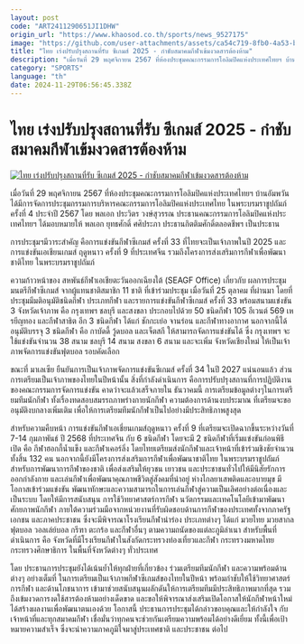 ```yaml
---
layout: post
code: "ART2411290651JI1DHW"
origin_url: "https://www.khaosod.co.th/sports/news_9527175"
image: "https://github.com/user-attachments/assets/ca54c719-8fb0-4a53-ba94-37b3f9765083"
title: "ไทย เร่งปรับปรุงสถานที่รับ ซีเกมส์ 2025 - กำชับสมาคมกีฬาเข้มงวดสารต้องห้าม"
description: "เมื่อวันที่ 29 พฤศจิกายน 2567 ที่ห้องประชุมคณะกรรมการโอลิมปิคแห่งประเทศไทยฯ บ้านอัมพวัน ได้มีการจัดการประชุมกรรมการบริหารคณะกรรมการโอลิมปิคแห่งประเทศ"
category: "SPORTS"
language: "th"
date: 2024-11-29T06:56:45.338Z
---
```


# ไทย เร่งปรับปรุงสถานที่รับ ซีเกมส์ 2025 - กำชับสมาคมกีฬาเข้มงวดสารต้องห้าม

[![ไทย เร่งปรับปรุงสถานที่รับ ซีเกมส์ 2025 - กำชับสมาคมกีฬาเข้มงวดสารต้องห้าม](https://www.khaosod.co.th/wpapp/uploads/2024/11/l1-20240208163140-4317.jpg "ไทย เร่งปรับปรุงสถานที่รับ ซีเกมส์ 2025 - กำชับสมาคมกีฬาเข้มงวดสารต้องห้าม")](https://www.khaosod.co.th/wpapp/uploads/2024/11/l1-20240208163140-4317.jpg)

เมื่อวันที่ 29 พฤศจิกายน 2567 ที่ห้องประชุมคณะกรรมการโอลิมปิคแห่งประเทศไทยฯ บ้านอัมพวัน ได้มีการจัดการประชุมกรรมการบริหารคณะกรรมการโอลิมปิคแห่งประเทศไทย ในพระบรมราชูปถัมภ์ ครั้งที่ 4 ประจำปี 2567 โดย พลเอก ประวิตร วงษ์สุวรรณ ประธานคณะกรรมการโอลิมปิคแห่งประเทศไทยฯ ได้มอบหมายให้ พลเอก ยุทธศักดิ์ ศศิประภา ประธานกิตติมศักดิ์ตลอดชีพฯ เป็นประธาน

การประชุมฯมีวาระสำคัญ คือการแข่งขันกีฬาซีเกมส์ ครั้งที่ 33 ที่ไทยจะเป็นเจ้าภาพในปี 2025 และการแข่งขันเอเชียนเกมส์ ฤดูหนาว ครั้งที่ 9 ที่ประเทศจีน รวมถึงโครงการส่งเสริมการกีฬาเพื่อพัฒนาชาติไทย ในพระบรมราชูปถัมภ์

ความก้าวหน้าของ สหพันธ์กีฬาเอเชียตะวันออกเฉียงใต้ (SEAGF Office) เกี่ยวกับ ผลการประชุมมนตรีกีฬาซีเกมส์ จากผู้แทนชาติสมาชิก 11 ชาติ ที่เข้าร่วมประชุม เมื่อวันที่ 25 ตุลาคม ที่ผ่านมา โดยที่ประชุมมีมติอนุมัติชนิดกีฬา ประเภทกีฬา และรายการแข่งขันกีฬาซีเกมส์ ครั้งที่ 33 พร้อมสนามแข่งขัน 3 จังหวัดเจ้าภาพ คือ กรุงเทพฯ ชลบุรี และสงขลา ประกอบไปด้วย 50 ชนิดกีฬา 105 อีเวนต์ 569 เหรยีญทอง และกีฬาสาธิต อีก 3 ชนิดกีฬา ได้แก่ ชักกะเย่อ จานร่อน และกีฬาทางอากาศ นอกจากนี้ได้อนุมัติบรรจุ 3 ชนิดกีฬา คือ กาบัดดี้ วู้ดบอล และเจ็ตสกี ให้สามารถจัดการแข่งขันได้ ซึ่ง กรุงเทพฯ จะใช้แข่งขันจำนวน 38 สนาม ชลบุรี 14 สนาม สงขลา 6 สนาม และจะเพิ่ม จังหวัดเชียงใหม่ ให้เป็นเจ้าภาพจัดการแข่งขันฟุตบอล รอบคัดเลือก

ขณะที่ มาเลเซีย ยืนยันการเป็นเจ้าภาพจัดการแข่งขันซีเกมส์ ครั้งที่ 34 ในปี 2027 แน่นอนแล้ว ส่วนการเตรียมเป็นเจ้าภาพของไทยในปีหน้านั้น สิ่งที่กำลังดำเนินการ คือการปรับปรุงสถานที่การปฏิบัติงานของคณะกรรมการจัดการแข่งขัน คาดว่าจะแล้วเสร็จภายใน ธันวาคมนี้ การเตรียมข้อมูลต่างๆในการเตรียมทีมนักกีฬา ทั้งเรื่องทดสอบสมรรถภาพร่างกายนักกีฬา ความต้องการด้านงบประมาณ ที่เตรียมจะขออนุมัติงบกลางเพิ่มเติม เพื่อให้การเตรียมทีมนักกีฬาเป็นไปอย่างมีประสิทธิภาพสูงสุด

สำหรับความคืบหน้า การแข่งขันกีฬาเอเชี่ยนเกมส์ฤดูหนาว ครั้งที่ 9 ที่เตรียมจะเปิดฉากขึ้นระหว่างวันที่ 7-14 กุมภาพันธ์ ปี 2568 ที่ประเทศจีน กับ 6 ชนิดกีฬา โดยจะมี 2 ชนิดกีฬาที่เริ่มแข่งขันก่อนพิธีเปิด คือ กีฬาฮอกกี้น้ำแข็ง และกีฬาเคอร์ลิ่ง โดยไทยเตรียมส่งนักกีฬาและเจ้าหน้าที่เข้าร่วมชิงชัยจำนวนทั้งสิ้น 132 คน นอกจากนี้ยังมีโครงการส่งเสริมการกีฬาเพื่อพัฒนาชาติไทย ในพระบรมราชูปถัมภ์ สำหรับการพัฒนาการกีฬาของชาติ เพื่อส่งเสริมให้ยุวชน เยาวชน และประชาชนทั่วไปให้มีนิสัยรักการออกกำลังกาย และเล่นกีฬาเพื่อพัฒนาคุณภาพชีวิตสู่สังคมที่น่าอยู่ ห่างไกลยาเสพติดและอบายมุข มีโอกาสเข้าร่วมแข่งขัน พัฒนาทักษะและความสามารถในการเล่นกีฬาสู่ความเป็นเลิศอย่างต่อเนื่องและเป็นระบบ โดยให้มีการสนับสนุน การใช้วิทยาศาสตร์การกีฬา นวัตกรรมและเทคโนโลยีเข้ามาพัฒนาศักยภาพนักกีฬา ภายใต้ความร่วมมือจากหน่วยงานที่รับผิดชอบด้านการกีฬาของประเทศทั้งจากภาครัฐ เอกชน และภาคประชาชน ซึ่งจะมีพิจารณาโรงเรียนกีฬานำร่อง ประเภทต่างๆ ได้แก่ มวยไทย มวยสากล ฟุตบอล วอลเล่ย์บอล กรีฑา ตะกร้อ และกีฬาอื่นๆ ตามความถนัดของแต่ละภูมิลำเนา สำหรับพื้นที่ดำเนินการ คือ จังหวัดที่มีโรงเรียนกีฬาในสังกัดกระทรวงท่องเที่ยวและกีฬา กระทรวงมหาดไทย กระทรวงศึกษาธิการ ในพื้นที่จังหวัดต่างๆ ทั่วประเทศ

โดย ประธานการประชุมยังได้เน้นย้ำให้ทุกฝ่ายที่เกี่ยวข้อง ร่วมเตรียมทีมนักกีฬา และความพร้อมด้านต่างๆ อย่างเต็มที่ ในการเตรียมเป็นเจ้าภาพกีฬาซีเกมส์ของไทยในปีหน้า พร้อมกำชับให้ใช้วิทยาศาสตร์การกีฬา และด้านโภชนาการ เข้ามาช่วยสนับสนุนผลักดันให้การเตรียมทีมมีประสิทธิภาพมากที่สุด รวมถึงเข้มงวดการงดใช้สารต้องห้ามอย่างเด็ดขาด และขอให้พิจารณาส่งเสริมเปิดโอกาสให้นักกีฬาหน้าใหม่ได้สร้างผลงานเพื่อพัฒนาตนเองด้วย โอกาสนี้ ประธานการประชุมได้กล่าวขอบคุณและให้กำลังใจ กับเจ้าหน้าที่และทุกสมาคมกีฬา เชื่อมั่นว่าทุกคนจะช่วยกันเตรียมความพร้อมได้อย่างดีเยี่ยม ทั้งนี้เพื่อเป้าหมายความสำเร็จ ซึ่งจะนำความภาคภูมิใจมาสู่ประเทศชาติ และประชาชน ต่อไป